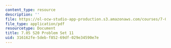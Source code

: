 ```yaml
---
content_type: resource
description: ''
file: https://ol-ocw-studio-app-production.s3.amazonaws.com/courses/7-05-general-biochemistry-spring-2020/316162fe5debf85269df029e34590e7e_MIT7_05S20_Pset11.pdf
file_type: application/pdf
resourcetype: Document
title: 7.05 S20 Problem Set 11
uid: 316162fe-5deb-f852-69df-029e34590e7e
---
```

